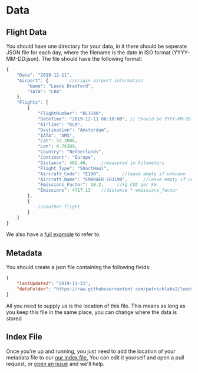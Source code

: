 # Data

## Flight Data
You should have one directory for your data, in it there should be seperate JSON file for each day, where the filename is the date in ISO format (YYYY-MM-DD.json).
The file should have the following format:

```javascript
{
    "Date": "2019-12-11",
    "Airport": {        //origin airport information
        "Name": "Leeds Bradford",
        "IATA": "LBA"
    },
    "Flights": [
        {
            "FlightNumber": "KL1540",
            "DateTime": "2019-12-11 06:10:00", // Should be YYYY-MM-DD HH:MM:SS format
            "Airline": "KLM",
            "Destination": "Amsterdam",
            "IATA": "AMS",
            "Lat": 52.3086,
            "Lon": 4.76389,
            "Country": "Netherlands",
            "Continent": "Europe",
            "Distance": 462.46,     //measured in kilometers
            "Flight_Type": "ShortHaul",
            "Aircraft_Code": "E190",        //leave empty if unknown
            "Aircraft_Name": "EMBRAER ERJ190",      //leave empty if unknown
            "Emissions_Factor": 10.2,     //kg CO2 per km
            "Emissions": 4717.13    //distance * emissions_factor
        },
        {
            //another flight 
        }
    ]
}
```
We also have a [full example](flights-example.json) to refer to.

## Metadata
You should create a json file containing the following fields:

```json
{
    "lastUpdated": "2019-11-31",
    "dataFolder": "https://raw.githubusercontent.com/patricklake2/leeds-flight-emissions/master/flight-data/LBA/"
}
```

All you need to supply us is the location of this file. This means as long as you keep this file in the same place, you can change where the data is stored 

## Index File
Once you're up and running, you just need to add the location of your metadata file to our [our index file.](data/index.json)  You can edit it yourself and open a pull request, or [open an issue](https://github.com/odileeds/flight-data/issues/new) and we'll help.


